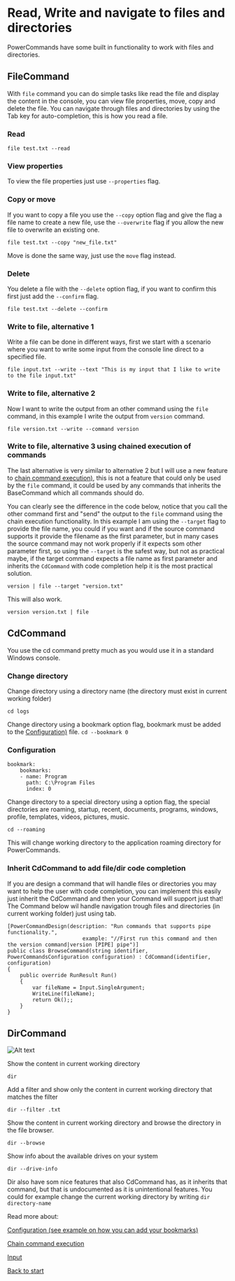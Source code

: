 # Read, Write and navigate to files and directories

PowerCommands have some built in functionality to work with files and directories.

## FileCommand
With `file` command you can do simple tasks like read the file and display the content in the console, you can view file properties, move, copy and delete the file.
You can navigate through files and directories by using the Tab key for auto-completion, this is how you read a file.

### Read
```file test.txt --read```
### View properties
To view the file properties just use `--properties` flag.
### Copy or move
If you want to copy a file you use the `--copy` option flag and give the flag a file name to create a new file, use the `--overwrite` flag if you allow the new file to overwrite an existing one.

```file test.txt --copy "new_file.txt"```

Move is done the same way, just use the `move` flag instead.
### Delete
You delete a file with the `--delete` option flag, if you want to confirm this first just add the `--confirm` flag.

```file test.txt --delete --confirm```
### Write to file, alternative 1
Write a file can be done in different ways, first we start with a scenario where you want to write some input from the console line direct to a specified file.

```file input.txt --write --text "This is my input that I like to write to the file input.txt"```
### Write to file, alternative 2
Now I want to write the output from an other command using the `file` command, in this example I write the output from `version` command.

```file version.txt --write --command version```
### Write to file, alternative 3 using chained execution of commands
The last alternative is very similar to alternative 2 but I will use a new feature to [chain command execution)](ChainCommands.md.md), this is not a feature that could only be used by the `file` command, it could be used by any commands that inherits the BaseCommand which all commands should do. 

You can clearly see the difference in the code below, notice that you call the other command first and "send" the output to the `file` command using the chain execution functionality.
In this example I am using the `--target` flag to provide the file name, you could if you want and if the source command supports it provide the filename as the first parameter, but in many cases the source command may not work properly if it expects som other parameter first, so using the `--target` is the safest way, but not as practical maybe, if the target command expects a file name as first parameter and inherits the `CdCommand` with code completion help it is the most practical solution. 

```version | file --target "version.txt"```

This will also work.

```version version.txt | file```

## CdCommand

You use the cd command pretty much as you would use it in a standard Windows console.
### Change directory
Change directory using a directory name (the directory must exist in current working folder)

```cd logs```

Change directory using a bookmark option flag, bookmark must be added to the [Configuration)](Configuration.md) file.
```cd --bookmark 0```
### Configuration
```
bookmark:
    bookmarks:
    - name: Program
      path: C:\Program Files
      index: 0
```
Change directory to a special directory using a option flag, the special directories are roaming, startup, recent, documents, programs, windows, profile, templates, videos, pictures, music.

```cd --roaming```

This will change working directory to the application roaming directory for PowerCommands.

### Inherit CdCommand to add file/dir code completion
If you are design a command that will handle files or directories you may want to help the user with code completion, you can implement this easily just inherit the CdCommand and then your Command will support just that!
The Command below wil handle navigation trough files and directories (in current working folder) just using tab.
```
[PowerCommandDesign(description: "Run commands that supports pipe functionality.",
                        example: "//First run this command and then the version command|version [PIPE] pipe")]
public class BrowseCommand(string identifier, PowerCommandsConfiguration configuration) : CdCommand(identifier, configuration)
{
    public override RunResult Run()
    {
        var fileName = Input.SingleArgument;
        WriteLine(fileName);
        return Ok();;
    }
}
```


## DirCommand
![Alt text](images/dir_and_file_command.png?raw=true "Dir commands")

Show the content in current working directory

```dir```

Add a filter and show only the content in current working directory that matches the filter

```dir --filter .txt```

Show the content in current working directory and browse the directory in the file browser.

```dir --browse```

Show info about the available drives on your system

```dir --drive-info```

Dir also have som nice features that also CdCommand has, as it inherits that command, but that is undocumented as it is unintentional features.
You could for example change the current working directory by writing ```dir directory-name```

Read more about:

[Configuration (see example on how you can add your bookmarks)](Configuration.md)

[Chain command execution](ChainCommands.md)

[Input](Input.md)


[Back to start](https://github.com/PowerCommands/PowerCommands2022/blob/main/Docs/README.md)